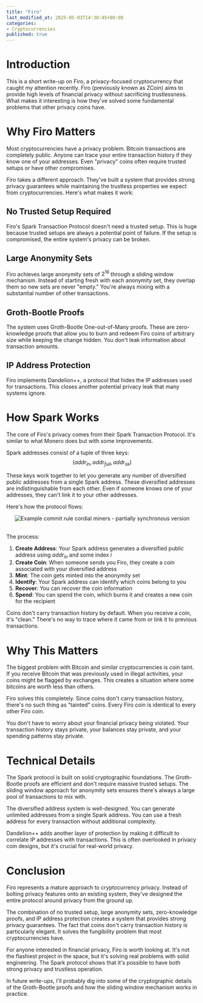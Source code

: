 ```yaml
---
title: "Firo"
last_modified_at: 2025-05-03T14:30:45+00:00
categories: 
- Cryptocurrencies
published: true
---
```

<script type="text/javascript" async
  src="https://cdnjs.cloudflare.com/ajax/libs/mathjax/2.7.7/MathJax.js?config=TeX-MML-AM_CHTML">
</script>


<link rel="stylesheet" type="text/css" href="http://tikzjax.com/v1/fonts.css">
<script src="https://tikzjax.com/v1/tikzjax.js"></script>

<script type="text/x-mathjax-config">
  MathJax.Hub.Config({
    tex2jax: {
      inlineMath: [['$','$'], ['\\(','\\)']],
      displayMath: [['$$','$$'], ['\\[','\\]']],
      processEscapes: true
    },
    TeX: {
      equationNumbers: { autoNumber: "AMS" }
    }
  });
</script>
<script src="{{ '/assets/js/copy-button.js' | relative_url }}"></script>

# Introduction
This is a short write-up on Firo, a privacy-focused cryptocurrency that caught my attention recently. Firo (previously known as ZCoin) aims to provide high levels of financial privacy without sacrificing trustlessness. What makes it interesting is how they've solved some fundamental problems that other privacy coins have.

# Why Firo Matters
Most cryptocurrencies have a privacy problem. Bitcoin transactions are completely public. Anyone can trace your entire transaction history if they know one of your addresses. Even "privacy" coins often require trusted setups or have other compromises.

Firo takes a different approach. They've built a system that provides strong privacy guarantees while maintaining the trustless properties we expect from cryptocurrencies. Here's what makes it work:

## No Trusted Setup Required
Firo's Spark Transaction Protocol doesn't need a trusted setup. This is huge because trusted setups are always a potential point of failure. If the setup is compromised, the entire system's privacy can be broken.

## Large Anonymity Sets
Firo achieves large anonymity sets of $2^{16}$ through a sliding window mechanism. Instead of starting fresh with each anonymity set, they overlap them so new sets are never "empty." You're always mixing with a substantial number of other transactions.

## Groth-Bootle Proofs
The system uses Groth-Bootle One-out-of-Many proofs. These are zero-knowledge proofs that allow you to burn and redeem Firo coins of arbitrary size while keeping the change hidden. You don't leak information about transaction amounts.

## IP Address Protection
Firo implements Dandelion++, a protocol that hides the IP addresses used for transactions. This closes another potential privacy leak that many systems ignore.

# How Spark Works
The core of Firo's privacy comes from their Spark Transaction Protocol. It's similar to what Monero does but with some improvements.

Spark addresses consist of a tuple of three keys:
$$
(addr_{in}, addr_{full}, addr_{sk})
$$

These keys work together to let you generate any number of diversified public addresses from a single Spark address. These diversified addresses are indistinguishable from each other. Even if someone knows one of your addresses, they can't link it to your other addresses.

Here's how the protocol flows:

<div class="svg-container">
<img src="{{ site.baseurl }}/assets/graphs/Firo/Firo.svg" alt="Example commit rule cordial miners - partially synchronous version" class="responsive-svg">
</div>
<br/>

The process:

1. **Create Address**: Your Spark address generates a diversified public address using $addr_{in}$ and some index $i$
2. **Create Coin**: When someone sends you Firo, they create a coin associated with your diversified address
3. **Mint**: The coin gets minted into the anonymity set
4. **Identify**: Your Spark address can identify which coins belong to you
5. **Recover**: You can recover the coin information
6. **Spend**: You can spend the coin, which burns it and creates a new coin for the recipient

Coins don't carry transaction history by default. When you receive a coin, it's "clean." There's no way to trace where it came from or link it to previous transactions.

# Why This Matters
The biggest problem with Bitcoin and similar cryptocurrencies is coin taint. If you receive Bitcoin that was previously used in illegal activities, your coins might be flagged by exchanges. This creates a situation where some bitcoins are worth less than others.

Firo solves this completely. Since coins don't carry transaction history, there's no such thing as "tainted" coins. Every Firo coin is identical to every other Firo coin.

You don't have to worry about your financial privacy being violated. Your transaction history stays private, your balances stay private, and your spending patterns stay private.

# Technical Details
The Spark protocol is built on solid cryptographic foundations. The Groth-Bootle proofs are efficient and don't require massive trusted setups. The sliding window approach for anonymity sets ensures there's always a large pool of transactions to mix with.

The diversified address system is well-designed. You can generate unlimited addresses from a single Spark address. You can use a fresh address for every transaction without additional complexity.

Dandelion++ adds another layer of protection by making it difficult to correlate IP addresses with transactions. This is often overlooked in privacy coin designs, but it's crucial for real-world privacy.

# Conclusion
Firo represents a mature approach to cryptocurrency privacy. Instead of bolting privacy features onto an existing system, they've designed the entire protocol around privacy from the ground up.

The combination of no trusted setup, large anonymity sets, zero-knowledge proofs, and IP address protection creates a system that provides strong privacy guarantees. The fact that coins don't carry transaction history is particularly elegant. It solves the fungibility problem that most cryptocurrencies have.

For anyone interested in financial privacy, Firo is worth looking at. It's not the flashiest project in the space, but it's solving real problems with solid engineering. The Spark protocol shows that it's possible to have both strong privacy and trustless operation.

In future write-ups, I'll probably dig into some of the cryptographic details of the Groth-Bootle proofs and how the sliding window mechanism works in practice.
<style>
svg [stroke="rgb(0%, 0%, 0%)"], svg [fill="rgb(0%, 0%, 0%)"] {
    fill: white !important;
    stroke: white!important;

}

  .svg-container {
    display: flex;
    justify-content: center;
    width: 100%;
  }
  
  .responsive-svg {
    min-width: 70%;
    height: auto;
  }
  
  .inverted {
    filter: invert(100%);
  }
</style>
